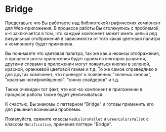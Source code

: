 # Bridge

Представьте что Вы работаете над библиотекой графических компонент для
Web-приложения. В процессе работы Вы столкнулись с проблемой, к-я заключается
в том, что каждый компонент может иметь целый ряд визуальных отображений 
в зависимости от того какая цветовая палитра к компоненту будет применена.

Вы понимаете что цветовая палитра, так же как и нюансы отображения, в процессе
роста приложения будет одним из векторов развития, другими словами
в приложении могут появиться кнопки в зеленой, красной, оранжевой
цветовой гамме и т.д. То же самое справедливо и для других компонент, что
приведет к появлению "зеленых кнопок", "красных нотификейшенов", 
"синих слайдеров" и т.д.

Также очевиден тот факт, что кол-во компонент в приложении в процессе
работы также будет увеличиваться.

К счастью, Вы знакомы с паттерном "Bridge" и готовы применить его для решения
возникшей проблемы.

Пожалуйста, свяжите классы `RedColorsPallet` и `GreenColorsPallet`
с классом `Notification`, применив паттерн "Bridge".


